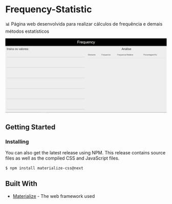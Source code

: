 # Frequency-Statistic
📊 Página web desenvolvida para realizar cálculos de frequência e demais métodos estatísticos

<img src="/images/home-page.png">

## Getting Started

### Installing

You can also get the latest release using NPM. This release contains source files as well as the compiled CSS and JavaScript files.

```
$ npm install materialize-css@next
```

## Built With

* [Materialize](https://materializecss.com/) - The web framework used
